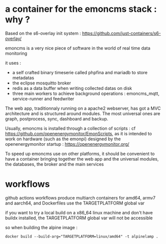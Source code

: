 # a container for the emoncms stack : why ?

Based on the s6-overlay init system : https://github.com/just-containers/s6-overlay/

emoncms is a very nice piece of software in the world of real time data monitoring

it uses : 
- a self crafted binary timeserie called phpfina and mariadb to store metadatas
- the eclipse mosquitto broker
- redis as a data buffer when writing collected datas on disk
- three main workers to achieve background operations : emoncms_mqtt, service-runner and feedwriter

The web app, traditionnaly running on a apache2 webserver, has got a MVC architecture and is structured around modules. The most universal ones are graph, postprocess, sync, dashboard and backup. 

Usually, emoncms is installed through a collection of scripts : cf https://github.com/openenergymonitor/EmonScripts, as it is intended to work on hardware (such as the emonpi) designed by the openenergymonitor startup : https://openenergymonitor.org/

To speed up emoncms use on other platforms, it should be convenient to have a container bringing together the web app and the universal modules, the databases, the broker and the main services


# workflows

github actions workflows produce multiarch containers for amd64, armv7 and aarch64, and Dockerfiles use the TARGETPLATFORM global var

if you want to try a local build on a x86_64 linux machine and don't have buildx installed, the TARGETPLATFORM global var will not be accessible

so when building the alpine image :

```
docker build --build-arg="TARGETPLATFORM=linux/amd64" -t alpinelamp .
```


